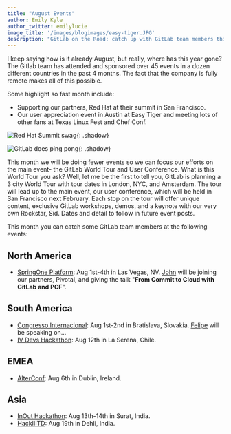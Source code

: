 ```yaml
---
title: "August Events"
author: Emily Kyle
author_twitter: emilylucie
image_title: '/images/blogimages/easy-tiger.JPG'
description: "GitLab on the Road: catch up with GitLab team members this August!"
---
```


I keep saying how is it already August, but really, where has this year gone? The Gitlab team has attended and sponsored over 45 events in a dozen different countries in the past 4 months. The fact that the company is fully remote makes all of this possible.

<!-- more -->

Some highlight so fast month include:

- Supporting our partners, Red Hat at their summit in San Francisco.
- Our user appreciation event in Austin at Easy Tiger and meeting lots of other fans at Texas Linux Fest and Chef Conf.

![Red Hat Summit swag](/images/blogimages/rainbow-stickers.JPG){: .shadow}

![GitLab does ping pong](/images/blogimages/pingpong-swag.JPG){: .shadow}

This month we will be doing fewer events so we can focus our efforts on the main event- the GitLab World Tour and User Conference.
What is this World Tour you ask? Well, let me be the first to tell you, GitLab is planning a 3 city World Tour with tour dates in London, NYC, and Amsterdam. The tour will lead up to the main event, our user conference, which will be held in San Francisco next February. Each stop on the tour will offer unique content, exclusive GitLab workshops, demos, and a keynote with our very own Rockstar, Sid. Dates and detail to follow in future event posts. 

This month you can catch some GitLab team members at the following events:

## North America

- [SpringOne Platform](https://springoneplatform.io/): Aug 1st-4th in Las Vegas, NV. [John] will be joining our partners, Pivotal, and giving the talk "**From Commit to Cloud with GitLab and PCF**".

## South America

- [Congresso Internacional](http://congresoinnovatics.org/): Aug 1st-2nd in Bratislava, Slovakia. [Felipe] will be speaking on...
- [IV Devs Hackathon](http://ivdevs.com): Aug 12th in La Serena, Chile.

## EMEA

- [AlterConf](https://www.alterconf.com/): Aug 6th in Dublin, Ireland.

## Asia

- [InOut Hackathon](https://hackinout.co/): Aug 13th-14th in Surat, India.
- [HackIIITD](https://hack.iiitd.in/): Aug 19th in Dehli, India.

[team]: https://about.gitlab.com/team/
[John]: https://twitter.com/northrup
[Felipe]: https://twitter.com/juanpintoduran